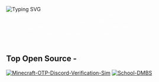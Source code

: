<div align="left" style="max-width: 400px;">
  <img src="https://readme-typing-svg.demolab.com?font=Segoe+UI&size=20&pause=1000&color=FFFFFF&center=false&vCenter=false&width=300&lines=Spin" alt="Typing SVG" />
  <br />
  <sub style="color:white; font-family:Segoe UI; font-size:12px;">
    <strong>Disclaimer:</strong> The content on this profile is provided for<br />
    informational and entertainment purposes only.<br />
    I am not responsible for how others choose to use, interpret,<br />
    or act upon any material shared here. Use at your own risk.
  </sub>
</div>

<div align="right" style="max-width: 400px;">
  <sub style="color:white; font-family:Segoe UI; font-size:12px;">
    Freaky
  </sub>
</div>








## Top Open Source -
[![Minecraft-OTP-Discord-Verification-Sim](https://github-readme-stats.vercel.app/api/pin/?username=BackAgainSpin&repo=Minecraft-OTP-Discord-Verification-Sim&border_color=2563EB&bg_color=0D1117&title_color=58A6FF&text_color=8B949E&icon_color=58A6FF)](https://github.com/BackAgainSpin/Minecraft-OTP-Discord-Verification-Sim)
[![School-DMBS](https://github-readme-stats.vercel.app/api/pin/?username=BackAgainSpin&repo=School-DMBS&border_color=2563EB&bg_color=0D1117&title_color=58A6FF&text_color=8B949E&icon_color=58A6FF)](https://github.com/BackAgainSpin/School-DMBS)



